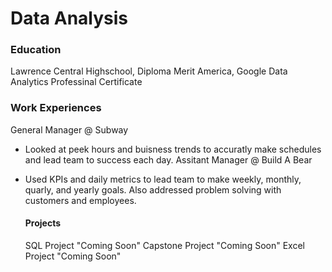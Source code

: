 # Data Analysis 

### Education 
Lawrence Central Highschool, Diploma 
Merit America, Google Data Analytics Professinal Certificate

### Work Experiences
General Manager @ Subway 
- Looked at peek hours and buisness trends to accuratly make schedules and lead team to success each day.
Assitant Manager @ Build A Bear
- Used KPIs and daily metrics to lead team to make weekly, monthly, quarly, and yearly goals. Also addressed problem solving with customers and employees.

  #### Projects
  SQL Project "Coming Soon"
  Capstone Project "Coming Soon"
  Excel Project "Coming Soon"
